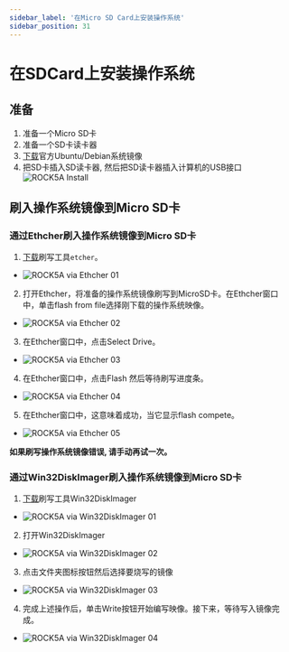 ```yaml
---
sidebar_label: '在Micro SD Card上安装操作系统'
sidebar_position: 31
---
```


# 在SDCard上安装操作系统

## 准备 

1. 准备一个Micro SD卡
2. 准备一个SD卡读卡器
3. [下载](../downloads/official-images)官方Ubuntu/Debian系统镜像
4. 把SD卡插入SD读卡器, 然后把SD读卡器插入计算机的USB接口  
![ROCK5A Install](/img/accessories/sd_install_1.webp)


## 刷入操作系统镜像到Micro SD卡

### 通过Ethcher刷入操作系统镜像到Micro SD卡

1. [下载](https://www.balena.io/etcher#download-etcher)刷写工具`etcher`。
  - ![ROCK5A via Ethcher 01](/img/rock5a/rock5a-etcher.webp)

2. 打开Ethcher，将准备的操作系统镜像刷写到MicroSD卡。在Ethcher窗口中，单击flash from file选择刚下载的操作系统映像。
  - ![ROCK5A via Ethcher 02](/img/rock5a/rock5a-etcher-1.webp)

3. 在Ethcher窗口中，点击Select Drive。
  - ![ROCK5A via Ethcher 03](/img/rock5a/rock5a-etcher-2.webp)

4. 在Ethcher窗口中，点击Flash 然后等待刷写进度条。
  - ![ROCK5A via Ethcher 04](/img/rock5a/rock5a-etcher-3.webp)

5. 在Ethcher窗口中，这意味着成功，当它显示flash compete。
  - ![ROCK5A via Ethcher 05](/img/rock5a/rock5a-etcher-4.webp)
  
**如果刷写操作系统镜像错误, 请手动再试一次。**

### 通过Win32DiskImager刷入操作系统镜像到Micro SD卡

1. [下载](https://win32diskimager.org/)刷写工具Win32DiskImager
  - ![ROCK5A via Win32DiskImager 01](/img/rock5a/rock5a-win32.png)

2. 打开Win32DiskImager  
  - ![ROCK5A via Win32DiskImager 02](/img/rock5a/rock5a-win32-1.png)  

3. 点击文件夹图标按钮然后选择要烧写的镜像
  - ![ROCK5A via Win32DiskImager 03](/img/rock5a/rock5a-win32-2.png)   

4. 完成上述操作后，单击Write按钮开始编写映像。接下来，等待写入镜像完成。
  - ![ROCK5A via Win32DiskImager 04](/img/rock5a/rock5a-win32-3.png) 



